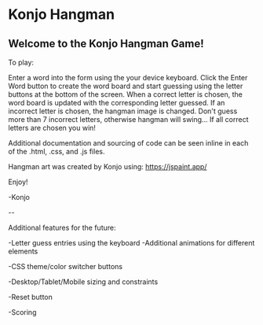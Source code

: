 # Konjo Hangman

## Welcome to the Konjo Hangman Game!

To play:

Enter a word into the form using the your device keyboard. Click the
Enter Word button to create the word board and start guessing using the letter
buttons at the bottom of the screen. When a correct letter is chosen, the
word board is updated with the corresponding letter guessed. If an incorrect
letter is chosen, the hangman image is changed. Don't guess more than 7 incorrect
letters, otherwise hangman will swing... If all correct letters are chosen you
win!

Additional documentation and sourcing of code can be seen inline in each of the
.html, .css, and .js files.

Hangman art was created by Konjo using: https://jspaint.app/

Enjoy!

-Konjo

--

Additional features for the future:

-Letter guess entries using the keyboard
-Additional animations for different elements

-CSS theme/color switcher buttons

-Desktop/Tablet/Mobile sizing and constraints

-Reset button

-Scoring

